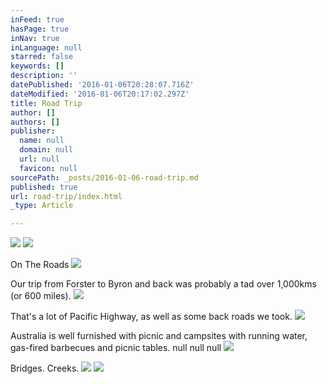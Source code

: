 ```yaml
---
inFeed: true
hasPage: true
inNav: true
inLanguage: null
starred: false
keywords: []
description: ''
datePublished: '2016-01-06T20:28:07.716Z'
dateModified: '2016-01-06T20:17:02.297Z'
title: Road Trip
author: []
authors: []
publisher:
  name: null
  domain: null
  url: null
  favicon: null
sourcePath: _posts/2016-01-06-road-trip.md
published: true
url: road-trip/index.html
_type: Article

---
```

![](https://the-grid-user-content.s3-us-west-2.amazonaws.com/14018b7c-7362-462f-bdea-ece2f73f4169.jpg)
![](https://the-grid-user-content.s3-us-west-2.amazonaws.com/a6eff619-9b9c-4898-b108-7bd486255ac5.jpg)

On The Roads
![](https://the-grid-user-content.s3-us-west-2.amazonaws.com/86b00d71-6764-4098-b5ae-0574d463703e.jpg)

Our trip from Forster to Byron and back was probably a tad over 1,000kms (or 600 miles). ![](https://the-grid-user-content.s3-us-west-2.amazonaws.com/f1ed75c0-4027-4ea4-aeb9-86f925466aa0.jpg)

That's a lot of Pacific Highway, as well as some back roads we took.
![](https://the-grid-user-content.s3-us-west-2.amazonaws.com/2ade4895-9a8a-48f0-89f8-8ed33621d1cc.jpg)

Australia is well furnished with picnic and campsites with running water, gas-fired barbecues and picnic tables.
null
null
null
![](https://the-grid-user-content.s3-us-west-2.amazonaws.com/c8330cd8-cd5a-4a55-a979-bb7b733bd94e.jpg)

Bridges. Creeks.
![](https://the-grid-user-content.s3-us-west-2.amazonaws.com/6bc345bf-7043-4db2-95ee-be46d124160b.jpg)
![](https://the-grid-user-content.s3-us-west-2.amazonaws.com/18f7427d-c628-42e9-9e92-314f452a5e21.jpg)